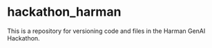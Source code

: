 # hackathon_harman
This is a repository for versioning code and files in the Harman GenAI Hackathon.
